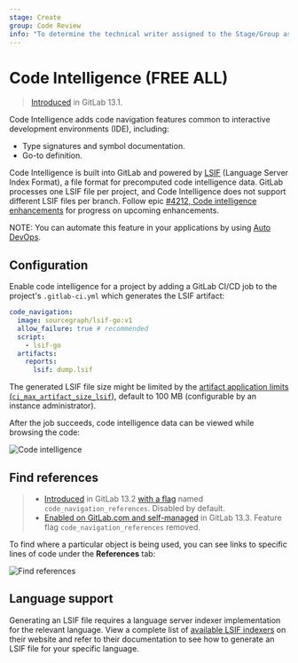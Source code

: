 ```yaml
---
stage: Create
group: Code Review
info: "To determine the technical writer assigned to the Stage/Group associated with this page, see https://handbook.gitlab.com/handbook/product/ux/technical-writing/#assignments"
---
```


# Code Intelligence **(FREE ALL)**

> [Introduced](https://gitlab.com/groups/gitlab-org/-/epics/1576) in GitLab 13.1.

Code Intelligence adds code navigation features common to interactive
development environments (IDE), including:

- Type signatures and symbol documentation.
- Go-to definition.

Code Intelligence is built into GitLab and powered by [LSIF](https://lsif.dev/)
(Language Server Index Format), a file format for precomputed code
intelligence data. GitLab processes one LSIF file per project, and
Code Intelligence does not support different LSIF files per branch.
Follow epic [#4212, Code intelligence enhancements](https://gitlab.com/groups/gitlab-org/-/epics/4212)
for progress on upcoming enhancements.

NOTE:
You can automate this feature in your applications by using [Auto DevOps](../../topics/autodevops/index.md).

## Configuration

Enable code intelligence for a project by adding a GitLab CI/CD job to the project's
`.gitlab-ci.yml` which generates the LSIF artifact:

```yaml
code_navigation:
  image: sourcegraph/lsif-go:v1
  allow_failure: true # recommended
  script:
    - lsif-go
  artifacts:
    reports:
      lsif: dump.lsif
```

The generated LSIF file size might be limited by
the [artifact application limits (`ci_max_artifact_size_lsif`)](../../administration/instance_limits.md#maximum-file-size-per-type-of-artifact),
default to 100 MB (configurable by an instance administrator).

After the job succeeds, code intelligence data can be viewed while browsing the code:

![Code intelligence](img/code_intelligence_v13_4.png)

## Find references

> - [Introduced](https://gitlab.com/gitlab-org/gitlab/-/issues/217392) in GitLab 13.2 [with a flag](../../administration/feature_flags.md) named `code_navigation_references`. Disabled by default.
> - [Enabled on GitLab.com and self-managed](https://gitlab.com/gitlab-org/gitlab/-/issues/225621) in GitLab 13.3. Feature flag `code_navigation_references` removed.

To find where a particular object is being used, you can see links to specific lines of code
under the **References** tab:

![Find references](img/code_intelligence_find_references_v13_3.png)

## Language support

Generating an LSIF file requires a language server indexer implementation for the
relevant language. View a complete list of [available LSIF indexers](https://lsif.dev/#implementations-server) on their website and
refer to their documentation to see how to generate an LSIF file for your specific language.
